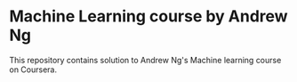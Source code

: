 # Machine Learning course by Andrew Ng

This repository contains solution to Andrew Ng's Machine learning course on Coursera.
